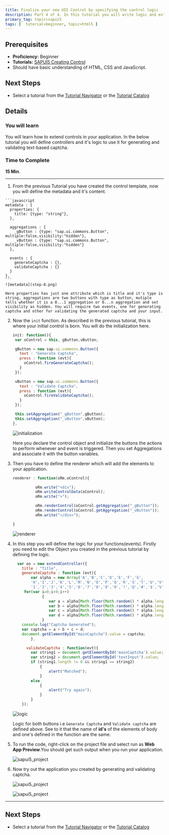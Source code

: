 ```yaml
---
title: Finalize your new UI5 Control by specifying the control logic
description: Part 4 of 4. In this tutorial you will write logic and extend the created control in your application.
primary_tag: topic>sapui5
tags: [  tutorial>beginner, topic>html5 ]
---
```

## Prerequisites
 - **Proficiency:** Beginner
 - **Tutorials:** [SAPUI5 Creating Control](http://www.sap.com/developer/tutorials/sapui5-creating-control.html)
 - Should have basic understanding of HTML, CSS and JavaScript.

## Next Steps
 - Select a tutorial from the [Tutorial Navigator](http://www.sap.com/developer/tutorial-navigator.html) or the [Tutorial Catalog](http://www.sap.com/developer/tutorials.html)

## Details
### You will learn

  You will learn how to extend controls in your application. In the below tutorial you will define controllers and it's logic to use it for generating and validating text-based captcha.

### Time to Complete
  **15 Min**.

---

1.   From the previous Tutorial you have created the control template, now you will define the metadata and it's content.

    ```javascript
    metadata : {
      properties: {
        title: {type: "string"},
      },

      aggregations : {
        _gButton : {type: "sap.ui.commons.Button", multiple:false,visibility:"hidden"},
        _vButton : {type: "sap.ui.commons.Button", multiple:false,visibility:"hidden"}
      },

      events : {
        generateCaptcha : {},
        validateCaptcha : {}
      }
    },
    ```
    ![metadata](step-8.png)

    Here properties has just one attribute which is title and it's type is string, aggregations are two buttons with type as button, mutiple tells whether it is a 0...1 aggregation or 0...n aggregation and set visibility as hidden. You will require two events, one for generating captcha and other for validating the generated captcha and your input.

2. Now the `init` function. As described in the previous tutorial, this is where your initial control is born.
   You will do the initialization here.

    ```javascript
    init: function(){
     var oControl = this, gButton,vButton;

     gButton = new sap.ui.commons.Button({
       text : "Generate Captcha",
       press : function (evt){
         oControl.fireGenerateCaptcha();
       }
     });

     vButton = new sap.ui.commons.Button({
       text : "Validate Captcha",
       press : function (evt){
         oControl.fireValidateCaptcha();
       }
     });

     this.setAggregation("_gButton",gButton);
     this.setAggregation("_vButton",vButton);
   },
    ```

    ![initialization](step-9.png)

    Here you declare the control object and initialize the buttons the actions to perform whenever and event is triggered. Then you set Aggregations and associate it with the button variables.

3. Then you have to define the renderer which will add the elements to your application.

    ```javascript
    renderer : function(oRm,oControl){

              oRm.write("<div");
              oRm.writeControlData(oControl);
              oRm.write(">");

              oRm.renderControl(oControl.getAggregation("_gButton"));
              oRm.renderControl(oControl.getAggregation("_vButton"));
              oRm.write("</div>");

    }
    ```

    ![renderer](step-10.png)

4. In this step you will define the logic for your functions(events). Firstly you need to edit the Object you created in the previous tutorial by defining the logic.

    ```javascript
      var oo = new extendController({
  		title : "Title",
  		generateCaptcha : function (evt){
  			var alpha = new Array('A','B','C','D','E','F','G',
  			'H','I','J','K','L','M','N','O','P','Q','R','S','T','U','V','W','X','Y','Z',
  			'1','2','3','4','5','6','7','8','9','0','!','@','#','$','%','^','&','*');
		 for(var i=0;i<9;i++)
				 {
				    var a = alpha[Math.floor(Math.random() * alpha.length)];
				    var b = alpha[Math.floor(Math.random() * alpha.length)];
				    var c = alpha[Math.floor(Math.random() * alpha.length)];
				    var d = alpha[Math.floor(Math.random() * alpha.length)];
				 }
		console.log("Captcha Generated");
		var captcha = a + b + c + d;
		document.getElementById("mainCaptcha").value = captcha;
  			},

	      validateCaptcha : function(evt){
  			var string1 = document.getElementById('mainCaptcha').value;
  			var string2 = document.getElementById('textInput').value;
  			if (string1.length != 0 && string1 == string2)
  				{
  				    alert("Matched");
  				}
  			else
  				{        
  				    alert("Try again");
  				}
  			}
  		});

    ```
    ![logic](step-11.png)

    Logic for both buttons i.e `Generate Captcha` and `Validate captcha` are defined above. See to it that the name of **id's** of the elements of body and one's defined in the function are the same.

5. To run the code, right-click on the project file and select run as **Web App Preview**.You should get such output when you run your application.

    ![sapui5_project](step-12.png)

6. Now try out the application you created  by generating and validating captcha.

    ![sapui5_project](step-13.png)

    ![sapui5_project](step-14.png)

---

## Next Steps
 - Select a tutorial from the [Tutorial Navigator](http://www.sap.com/developer/tutorial-navigator.html) or the [Tutorial Catalog](http://www.sap.com/developer/tutorials.html)
